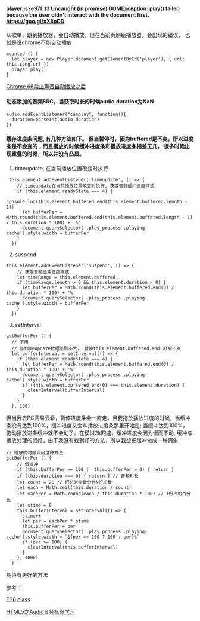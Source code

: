 #### player.js?e97f:13 Uncaught (in promise) DOMException: play() failed because the user didn't interact with the document first. https://goo.gl/xX8pDD

从歌单，跳到播放器，会自动播放，但在当前页刷新播放器，会出现的错误， 也就是说chrome不能自动播放

```
mounted () {
  let player = new Player(document.getElementById('player'), { url: this.song.url })
  player.play()
}
```

[Chrome 66禁止声音自动播放之后](https://juejin.im/post/5af7129bf265da0b8262df4c)

#### 动态添加的音频SRC，当获取时长的时候audio.duration为NaN 

```
audio.addEventListener("canplay", function(){
  duration=parseInt(audio.duration)
})
```

#### 缓存进度条问题, 有几种方法如下。 但当暂停时，因为buffered是不变，所以进度条是不会变的；而且播放的时候缓冲进度条和播放进度条相差无几， 很多时候出现重叠的时候，所以并没有凸显。

1. timeupdate, 在当前播放位置改变时执行

```
 this.element.addEventListener('timeupdate', () => {
    // timeupdate在当前播放位置改变时执行, 获取音频缓冲进度样式
    if (this.element.readyState === 4) {
      console.log(this.element.buffered.end(this.element.buffered.length - 1))
      let bufferPer = Math.round(this.element.buffered.end(this.element.buffered.length - 1) / this.duration * 100) + '%'
      document.querySelector('.play_process .playing-cache').style.width = bufferPer
    }
  })
```

2. suspend

```
this.element.addEventListener('suspend', () => {
    // 获取音频缓冲进度样式
    let timeRange = this.element.buffered
    if (timeRange.length > 0 && this.element.duration > 0) {
      let bufferPer = Math.round(this.element.buffered.end(0) / this.duration * 100) + '%'
      document.querySelector('.play_process .playing-cache').style.width = bufferPer
    }
  })
```

3. setInterval

```
getBufferPer () {
  // 不用
  // 与timeupdate数据差别不大， 暂停this.element.buffered.end(0)会不变
  let bufferInterval = setInterval(() => {
    if (this.element.readyState === 4) {
      let bufferPer = Math.round(this.element.buffered.end(0) / this.duration * 100) + '%'
      document.querySelector('.play_process .playing-cache').style.width = bufferPer
      if (this.element.buffered.end(0) === this.element.duration) {
        clearInterval(bufferInterval)
      }
    }
  }, 100)
```

但当我去PC网易云看，暂停进度条会一直走。且我拖放播放进度的时候，当缓冲条没有达到100%，缓冲进度又会从播放进度条那里开始走; 当缓冲达到100%， 拖动播放进条缓冲就不会动了。在模拟2k网速，缓冲进度会因为慢而不动, 缓冲与播放处理的很好。由于我没有找到好的方法，所以我想把缓冲做成一种假象

```
// 播放的时候调用这种方法
getBufferPer () {
    // 假缓冲
    if (this.bufferPer >= 100 || this.bufferPer > 0) { return }
    if (this.duration === 0) { return } // 音频时长
    let count = 20 // 把总时间数分为N份加载
    let each = Math.ceil(this.duration / count)
    let eachPer = Math.round(each / this.duration * 100) // 1份占的百分比
    let stime = 0
    this.bufferInterval = setInterval(() => {
      stime++
      let per = eachPer * stime
      this.bufferPer = per
      document.querySelector('.play_process .playing-cache').style.width = `${per >= 100 ? 100 : per}%`
      if (per >= 100) {
        clearInterval(this.bufferInterval)
      }
    }, 1000)
  }
```

期待有更好的方法


参考：

[ES6 class](http://caibaojian.com/es6/class.html)

[HTML5之Audio音频标签学习](http://caibaojian.com/html5-audio.html)